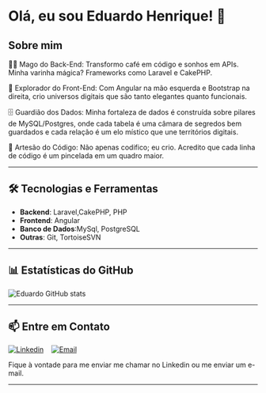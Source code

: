 # Olá, eu sou Eduardo Henrique! 👋

## Sobre mim
🧙‍♂️ Mago do Back-End: Transformo café em código e sonhos em APIs. Minha varinha mágica? Frameworks como Laravel e CakePHP.

🚀 Explorador do Front-End: Com Angular na mão esquerda e Bootstrap na direita, crio universos digitais que são tanto elegantes quanto funcionais.

🗄️ Guardião dos Dados: Minha fortaleza de dados é construída sobre pilares de MySQL/Postgres, onde cada tabela é uma câmara de segredos bem guardados e cada relação é um elo místico que une territórios digitais.

🎨 Artesão do Código: Não apenas codifico; eu crio. Acredito que cada linha de código é um pincelada em um quadro maior.

---

## 🛠️ Tecnologias e Ferramentas

- **Backend**: Laravel,CakePHP,  PHP
- **Frontend**: Angular
- **Banco de Dados**:MySql, PostgreSQL
- **Outras**: Git, TortoiseSVN

---

## 📊 Estatísticas do GitHub
![Eduardo GitHub stats](https://github-readme-stats.vercel.app/api?username=dev-edufreitas&show_icons=true&theme=great-gatsby)

---

## 📫 Entre em Contato

[![Linkedin](https://img.shields.io/badge/LinkedIn-0077B5?style=for-the-badge&logo=linkedin&logoColor=white)](https://www.linkedin.com/in/eduardohfreitas/)&nbsp;&nbsp;&nbsp;&nbsp;[![Email](https://img.shields.io/badge/Email-edu__du%40icloud.com-blue?style=for-the-badge&logo=Apple&logoColor=white)](mailto:edu_du@icloud.com)


Fique à vontade para me enviar me chamar no Linkedin ou me enviar um e-mail.

---
